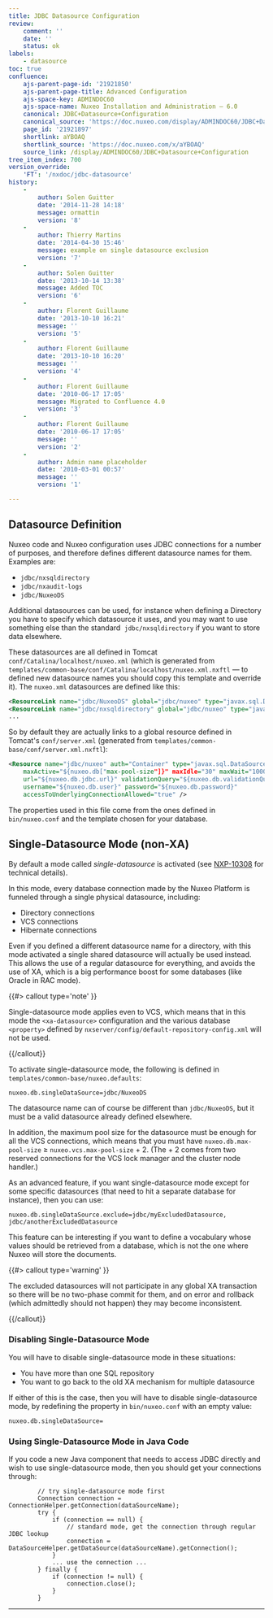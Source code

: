 ```yaml
---
title: JDBC Datasource Configuration
review:
    comment: ''
    date: ''
    status: ok
labels:
    - datasource
toc: true
confluence:
    ajs-parent-page-id: '21921850'
    ajs-parent-page-title: Advanced Configuration
    ajs-space-key: ADMINDOC60
    ajs-space-name: Nuxeo Installation and Administration — 6.0
    canonical: JDBC+Datasource+Configuration
    canonical_source: 'https://doc.nuxeo.com/display/ADMINDOC60/JDBC+Datasource+Configuration'
    page_id: '21921897'
    shortlink: aYBOAQ
    shortlink_source: 'https://doc.nuxeo.com/x/aYBOAQ'
    source_link: /display/ADMINDOC60/JDBC+Datasource+Configuration
tree_item_index: 700
version_override:
    'FT': '/nxdoc/jdbc-datasource'
history:
    -
        author: Solen Guitter
        date: '2014-11-28 14:18'
        message: ormattin
        version: '8'
    -
        author: Thierry Martins
        date: '2014-04-30 15:46'
        message: example on single datasource exclusion
        version: '7'
    -
        author: Solen Guitter
        date: '2013-10-14 13:38'
        message: Added TOC
        version: '6'
    -
        author: Florent Guillaume
        date: '2013-10-10 16:21'
        message: ''
        version: '5'
    -
        author: Florent Guillaume
        date: '2013-10-10 16:20'
        message: ''
        version: '4'
    -
        author: Florent Guillaume
        date: '2010-06-17 17:05'
        message: Migrated to Confluence 4.0
        version: '3'
    -
        author: Florent Guillaume
        date: '2010-06-17 17:05'
        message: ''
        version: '2'
    -
        author: Admin name placeholder
        date: '2010-03-01 00:57'
        message: ''
        version: '1'

---
```

## Datasource Definition

Nuxeo code and Nuxeo configuration uses JDBC connections for a number of purposes, and therefore defines different datasource names for them. Examples are:

*   `jdbc/nxsqldirectory`
*   `jdbc/nxaudit-logs`
*   `jdbc/NuxeoDS`

Additional datasources can be used, for instance when defining a Directory you have to specify which datasource it uses, and you may want to use something else than the standard&nbsp; `jdbc/nxsqldirectory` if you want to store data elsewhere.

These datasources are all defined in Tomcat `conf/Catalina/localhost/nuxeo.xml` (which is generated from `templates/common-base/conf/Catalina/localhost/nuxeo.xml.nxftl` &mdash; to defined new datasource names you should copy this template and override it). The `nuxeo.xml` datasources are defined like this:

```xml
<ResourceLink name="jdbc/NuxeoDS" global="jdbc/nuxeo" type="javax.sql.DataSource" />
<ResourceLink name="jdbc/nxsqldirectory" global="jdbc/nuxeo" type="javax.sql.DataSource" />
...
```

So by default they are actually links to a global resource defined in Tomcat's `conf/server.xml` (generated from `templates/common-base/conf/server.xml.nxftl`):

```xml
<Resource name="jdbc/nuxeo" auth="Container" type="javax.sql.DataSource"
    maxActive="${nuxeo.db["max-pool-size"]}" maxIdle="30" maxWait="10000" driverClassName="${nuxeo.db.driver}"
    url="${nuxeo.db.jdbc.url}" validationQuery="${nuxeo.db.validationQuery}"
    username="${nuxeo.db.user}" password="${nuxeo.db.password}"
    accessToUnderlyingConnectionAllowed="true" />
```

The properties used in this file come from the ones defined in `bin/nuxeo.conf` and the template chosen for your database.

## Single-Datasource Mode (non-XA)

By default a mode called _single-datasource_ is activated (see [NXP-10308](https://jira.nuxeo.com/browse/NXP-10308) for technical details).

In this mode, every database connection made by the Nuxeo Platform is funneled through a single physical datasource, including:

*   Directory connections
*   VCS connections
*   Hibernate connections

Even if you defined a different datasource name for a directory, with this mode activated a single shared datasource will actually be used instead. This allows the use of a regular datasource for everything, and avoids the use of XA, which is a big performance boost for some databases (like Oracle in RAC mode).

{{#> callout type='note' }}

Single-datasource mode applies even to VCS, which means that in this mode the `<xa-datasource>` configuration and the various database `<property>` defined by `nxserver/config/default-repository-config.xml` will not be used.

{{/callout}}

To activate single-datasource mode, the following is defined in `templates/common-base/nuxeo.defaults`:

```
nuxeo.db.singleDataSource=jdbc/NuxeoDS
```

The datasource name can of course be different than `jdbc/NuxeoDS`, but it must be a valid datasource already defined elsewhere.

In addition, the maximum pool size for the datasource must be enough for all the VCS connections, which means that you must have `nuxeo.db.max-pool-size` &ge; `nuxeo.vcs.max-pool-size` + 2\. (The + 2 comes from two reserved connections for the VCS lock manager and the cluster node handler.)

As an advanced feature, if you want single-datasource mode except for some specific datasources (that need to hit a separate database for instance), then you can use:

```
nuxeo.db.singleDataSource.exclude=jdbc/myExcludedDatasource, jdbc/anotherExcludedDatasource
```

This feature can be interesting if you want to define a vocabulary whose values should be retrieved from a database, which is not the one where Nuxeo will store the documents.

{{#> callout type='warning' }}

The excluded datasources will not participate in any global XA transaction so there will be no two-phase commit for them, and on error and rollback (which admittedly should not happen) they may become inconsistent.

{{/callout}}

### Disabling Single-Datasource Mode

You will have to disable single-datasource mode in these situations:

*   You have more than one SQL repository
*   You want to go back to the old XA mechanism for multiple datasource

If either of this is the case, then you will have to disable single-datasource mode, by redefining the property in `bin/nuxeo.conf` with an empty value:

```
nuxeo.db.singleDataSource=
```

### Using Single-Datasource Mode in Java Code

If you code a new Java component that needs to access JDBC directly and wish to use single-datasource mode, then you should get your connections through:

```
        // try single-datasource mode first
        Connection connection = ConnectionHelper.getConnection(dataSourceName);
        try {
            if (connection == null) {
                // standard mode, get the connection through regular JDBC lookup
                connection = DataSourceHelper.getDataSource(dataSourceName).getConnection();
            }
            ... use the connection ...
        } finally {
            if (connection != null) {
                connection.close();
            }
        }
```

* * *
